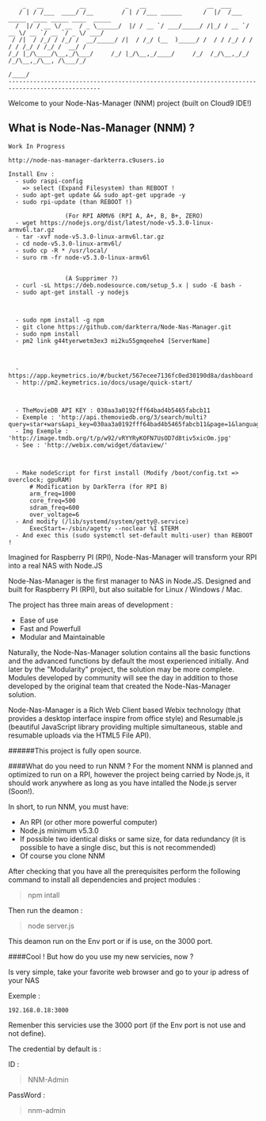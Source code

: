 

        _   __          __           _   __                 __  ___                                 
       / | / /___  ____/ /__        / | / /___ ______      /  |/  /___ _____  ____ _____ ____  _____
      /  |/ / __ \/ __  / _ \______/  |/ / __ `/ ___/_____/ /|_/ / __ `/ __ \/ __ `/ __ `/ _ \/ ___/
     / /|  / /_/ / /_/ /  __/_____/ /|  / /_/ (__  )_____/ /  / / /_/ / / / / /_/ / /_/ /  __/ /    
    /_/ |_/\____/\__,_/\___/     /_/ |_/\__,_/____/     /_/  /_/\__,_/_/ /_/\__,_/\__, /\___/_/     
                                                                                 /____/             
    ------------------------------------------------------------------------------------------------

Welcome to your Node-Nas-Manager (NNM) project (built on Cloud9 IDE!)

## What is Node-Nas-Manager (NNM) ?

    Work In Progress
    
    http://node-nas-manager-darkterra.c9users.io
    
    Install Env :
      - sudo raspi-config
        => select (Expand Filesystem) than REBOOT !
      - sudo apt-get update && sudo apt-get upgrade -y
      - sudo rpi-update (than REBOOT !)
      
                    (For RPI ARMV6 (RPI A, A+, B, B+, ZERO)
      - wget https://nodejs.org/dist/latest/node-v5.3.0-linux-armv6l.tar.gz
      - tar -xvf node-v5.3.0-linux-armv6l.tar.gz
      - cd node-v5.3.0-linux-armv6l/
      - sudo cp -R * /usr/local/
      - suro rm -fr node-v5.3.0-linux-armv6l
      
      
                    (A Supprimer ?)
      - curl -sL https://deb.nodesource.com/setup_5.x | sudo -E bash -
      - sudo apt-get install -y nodejs
      
      
      
      - sudo npm install -g npm
      - git clone https://github.com/darkterra/Node-Nas-Manager.git
      - sudo npm install
      - pm2 link g44tyerwetm3ex3 mi2ku55gmqeehe4 [ServerName]
      
      
      
      - https://app.keymetrics.io/#/bucket/567ecee7136fc0ed30190d8a/dashboard
      - http://pm2.keymetrics.io/docs/usage/quick-start/
      
      
      
      - TheMovieDB API KEY : 030aa3a0192fff64bad4b5465fabcb11
      - Exemple : 'http://api.themoviedb.org/3/search/multi?query=star+wars&api_key=030aa3a0192fff64bad4b5465fabcb11&page=1&language=fr&include_image_language=fr'
      - Img Exemple : 'http://image.tmdb.org/t/p/w92/vRYYRyKOFN7UsOD7d8tiv5xicOm.jpg'
      - See : 'http://webix.com/widget/dataview/'
      
      
      
      - Make nodeScript for first install (Modify /boot/config.txt => overclock; gpuRAM)
          # Modification by DarkTerra (for RPI B)
          arm_freq=1000
          core_freq=500
          sdram_freq=600
          over_voltage=6
      - And modify (/lib/systemd/system/getty@.service)
          ExecStart=-/sbin/agetty --noclear %I $TERM
      - And exec this (sudo systemctl set-default multi-user) than REBOOT !

Imagined for Raspberry PI (RPI), Node-Nas-Manager will transform your RPI into a real NAS with Node.JS

Node-Nas-Manager is the first manager to NAS in Node.JS. Designed and built for Raspberry PI (RPI), but also suitable for Linux / Windows / Mac.

The project has three main areas of development :

* Ease of use
* Fast and Powerfull
* Modular and Maintainable

Naturally, the Node-Nas-Manager solution contains all the basic functions and the advanced functions by default the most experienced initially.
And later by the "Modularity" project, the solution may be more complete.
Modules developed by community will see the day in addition to those developed by the original team that created the Node-Nas-Manager solution.

Node-Nas-Manager is a Rich Web Client based Webix technology (that provides a desktop interface inspire from office style) and Resumable.js
(beautiful JavaScript library providing multiple simultaneous, stable and resumable uploads via the HTML5 File API).

######This project is fully open source.


####What do you need to run NNM ?
For the moment NNM is planned and optimized to run on a RPI, however the project being carried by Node.js,
it should work anywhere as long as you have intalled the Node.js server (Soon!).

In short, to run NNM, you must have:
* An RPI (or other more powerful computer)
* Node.js minimum v5.3.0
* If possible two identical disks or same size, for data redundancy (it is possible to have a single disc, but this is not recommended)
* Of course you clone NNM

After checking that you have all the prerequisites perform the following command to install all dependencies and project modules :

>npm intall

Then run the deamon :

>node server.js

This deamon run on the Env port or if is use, on the 3000 port.

####Cool ! But how do you use my new servicies, now ?

Is very simple, take your favorite web browser and go to your ip adress of your NAS

Exemple :

    192.168.0.18:3000
    
Remenber this servicies use the 3000 port (if the Env port is not use and not define).

The credential by default is :

ID :
>NNM-Admin

PassWord :
>nnm-admin
